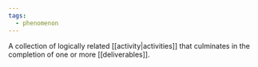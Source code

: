 ```yaml
---
tags:
  - phenomenon
---
```

A collection of logically related [[activity|activities]] that culminates in the completion of one or more [[deliverables]].